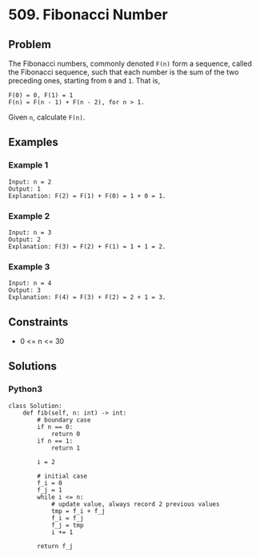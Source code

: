 # 509. Fibonacci Number

## Problem

The Fibonacci numbers, commonly denoted `F(n)` form a sequence, called the Fibonacci sequence, such that each number is the sum of the two preceding ones, starting from `0` and `1`. That is,

```
F(0) = 0, F(1) = 1
F(n) = F(n - 1) + F(n - 2), for n > 1.
```

Given `n`, calculate `F(n)`.

## Examples

### Example 1

```
Input: n = 2
Output: 1
Explanation: F(2) = F(1) + F(0) = 1 + 0 = 1.
```

### Example 2

```
Input: n = 3
Output: 2
Explanation: F(3) = F(2) + F(1) = 1 + 1 = 2.
```

### Example 3

```
Input: n = 4
Output: 3
Explanation: F(4) = F(3) + F(2) = 2 + 1 = 3.
```

## Constraints

* 0 <= n <= 30

## Solutions

### Python3

```
class Solution:
    def fib(self, n: int) -> int:
        # boundary case
        if n == 0:
            return 0
        if n == 1:
            return 1

        i = 2

        # initial case
        f_i = 0
        f_j = 1
        while i <= n:
            # update value, always record 2 previous values
            tmp = f_i + f_j
            f_i = f_j
            f_j = tmp
            i += 1

        return f_j
```
